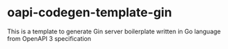 # oapi-codegen-template-gin
This is a template to generate Gin server boilerplate written in Go language from OpenAPI 3 specification
